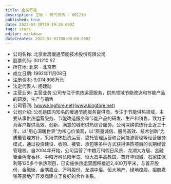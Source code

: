 ```yaml
---
title: 金房节能
description: 主板 - 供气供热 - 001210
published: true
date: 2022-04-30T19:19:20.000Z
tags: stock
editor: markdown
dateCreated: 2022-01-01T00:00:00.000Z
---
```


- 公司名称: 北京金房暖通节能技术股份有限公司
- 股票代码: 001210.SZ
- 所在地: 北京 - 北京市
- 成立日期: 1992年11月08日
- 注册资本: 9,074.808万元
- 法定代表人: 杨建勋
- 主营业务: 主营业务:公司专注于供热运营服务，供热领域节能改造和节能产品的研发，生产与销售
- 公司官网: [www.kingfore.net](www.kingfore.net)
- 公司介绍: 公司是国内知名的暖通节能服务提供商，专注于节能供热领域，主要从事供热运营服务、节能改造服务和节能产品的研发、生产和销售，致力于为客户提供高效、创新、满意的城市供热综合服务。公司深耕供热行业近三十年，以“用心温暖世界”为核心价值观，以“质量诚信、服务高效、技术创新”为质量管理方针，采用供热投资运营、委托管理运营和合同能源管理等经营服务模式，通过投资建设、收购、接管、承包等多种方式获得供热项目的长期经营管理权。自2004年开始，公司运营了中粮万科假日风景、龙湖大方居、金融街金色漫香林、中粮万科长阳半岛、恒大昌平高教园、首开华润城、石家庄保利等120多个供热项目，已实施供热运营面积接近2,400万平米，与首开股份、金融街、金隅嘉业、万科股份、龙湖中佰、恒大地产、绿地控股、招商嘉铭等房地产开发商建立了良好的合作关系。


